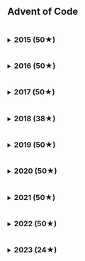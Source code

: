 ## Advent of Code

<details>
<summary><h3 style="display: inline-block;">2015 (50★)</h3></summary>

| Day |   Ruby (1) |   Ruby (2) |
| --- | ---------: | ---------: |
| 01  |    0.49 ms |    0.17 ms |
| 02  |    1.21 ms |    0.61 ms |
| 03  |    3.42 ms |    4.13 ms |
| 04  |  201.39 ms | 5779.57 ms |
| 05  |    0.84 ms |    1.40 ms |
| 06  | 4836.02 ms | 4927.13 ms |

</details>

<details>
<summary><h3 style="display: inline-block;">2016 (50★)</h3></summary>
</details>

<details>
<summary><h3 style="display: inline-block;">2017 (50★)</h3></summary>
</details>

<details>
<summary><h3 style="display: inline-block;">2018 (38★)</h3></summary>

| Day |  Ruby (1) |   Ruby (2) |
| --- | --------: | ---------: |
| 15  | 850.27 ms | 6070.51 ms |
| 16  |  16.35 ms |    3.22 ms |
| 17  | 177.33 ms |  189.62 ms |
| 18  |  93.96 ms | 5087.17 ms |
| 19  |   0.08 ms |  429.97 ms |

</details>

<details>
<summary><h3 style="display: inline-block;">2019 (50★)</h3></summary>
</details>

<details>
<summary><h3 style="display: inline-block;">2020 (50★)</h3></summary>
</details>

<details>
<summary><h3 style="display: inline-block;">2021 (50★)</h3></summary>
</details>

<details>
<summary><h3 style="display: inline-block;">2022 (50★)</h3></summary>
</details>

<details>
<summary><h3 style="display: inline-block;">2023 (24★)</h3></summary>

| Day |   Ruby (1) |   Ruby (2) |
| --- | ---------: | ---------: |
| 01  |    1.50 ms |    2.75 ms |
| 02  |    1.27 ms |    1.32 ms |
| 03  |    6.96 ms |    8.46 ms |
| 04  |    3.39 ms |    3.51 ms |
| 05  |    0.50 ms |    1.36 ms |
| 06  |    0.01 ms |    0.01 ms |
| 07  |   18.73 ms |   38.42 ms |
| 08  |    3.86 ms |   18.57 ms |
| 09  |    5.90 ms |    5.93 ms |
| 10  |   33.86 ms |   58.51 ms |
| 11  |   14.39 ms |   14.51 ms |
| 12  | 4314.29 ms | 6241.94 ms |

</details>
